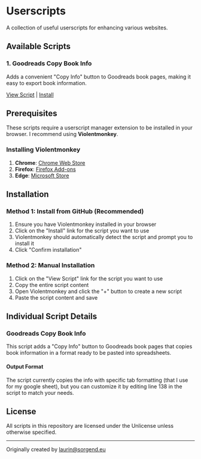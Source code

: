 # Userscripts

A collection of useful userscripts for enhancing various websites.

## Available Scripts

### 1. Goodreads Copy Book Info
Adds a convenient "Copy Info" button to Goodreads book pages, making it easy to export book information.

[View Script](./goodreadsCopyInfo/goodreadsCopyInfo.js) | [Install](https://github.com/LaurinSorgend/userscripts/raw/main/goodreadsCopyInfo/goodreadsCopyInfo.js)

## Prerequisites

These scripts require a userscript manager extension to be installed in your browser. I recommend using **Violentmonkey**.

### Installing Violentmonkey
1. **Chrome**: [Chrome Web Store](https://chrome.google.com/webstore/detail/violentmonkey/jinjaccalgkegednnccohejagnlnfdag)
2. **Firefox**: [Firefox Add-ons](https://addons.mozilla.org/en-US/firefox/addon/violentmonkey/)
3. **Edge**: [Microsoft Store](https://microsoftedge.microsoft.com/addons/detail/violentmonkey/eeagobfjdenkkddmbclomhiblgggliao)

## Installation

### Method 1: Install from GitHub (Recommended)
1. Ensure you have Violentmonkey installed in your browser
2. Click on the "Install" link for the script you want to use
3. Violentmonkey should automatically detect the script and prompt you to install it
4. Click "Confirm installation"

### Method 2: Manual Installation
1. Click on the "View Script" link for the script you want to use
2. Copy the entire script content
3. Open Violentmonkey and click the "+" button to create a new script
4. Paste the script content and save

## Individual Script Details

### Goodreads Copy Book Info
This script adds a "Copy Info" button to Goodreads book pages that copies book information in a format ready to be pasted into spreadsheets.

#### Output Format
The script currently copies the info with specific tab formatting (that I use for my google sheet), but you can customize it by editing line 138 in the script to match your needs.


## License
All scripts in this repository are licensed under the Unlicense unless otherwise specified.

---
Originally created by laurin@sorgend.eu